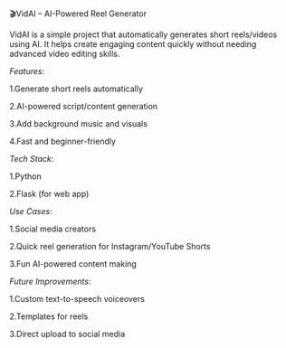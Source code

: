 🎬VidAI – AI-Powered Reel Generator

VidAI is a simple project that automatically generates short reels/videos using AI.
It helps create engaging content quickly without needing advanced video editing skills.

_Features_:

1.Generate short reels automatically

2.AI-powered script/content generation

3.Add background music and visuals

4.Fast and beginner-friendly

_Tech Stack_:

1.Python

2.Flask (for web app)

_Use Cases_:

1.Social media creators

2.Quick reel generation for Instagram/YouTube Shorts

3.Fun AI-powered content making

_Future Improvements_:

1.Custom text-to-speech voiceovers

2.Templates for reels

3.Direct upload to social media
